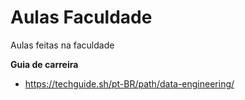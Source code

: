 # Aulas Faculdade
 Aulas feitas na faculdade

**Guia de carreira**
- https://techguide.sh/pt-BR/path/data-engineering/

